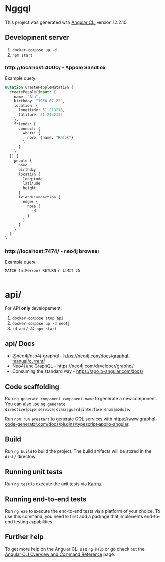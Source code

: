 # Nggql

This project was generated with [Angular CLI](https://github.com/angular/angular-cli) version 12.2.10.

## Development server

1. `docker-compose up -d`
2. `npm start`

### http://localhost:4000/ - Appolo Sandbox

Example query:

```graphql
mutation CreatePeopleMutation {
  createPeople(input: {
    name: "Ala",
    birthday: "1956-07-22",
    location: {
      longitude: 51.213213,
      latitude: 21.2132132
    },
    friends: {
      connect: {
        where: {
          node: {name: "Rafał"}
        }
      }
    }
  }) {
    people {
      name
      birthday
      location {
        longitude
        latitude
        height
      }
      friendsConnection {
        edges {
          node {
            id
          }
        }
      }
    }
  }
}
```

### http://localhost:7474/ - neo4j browser

Example query:

```cypher
MATCH (n:Person) RETURN n LIMIT 25
```

```cypher
```

# api/

For API __only__ developement:

1. `docker-compose stop api`
2. `docker-compose up -d neo4j`
3. `cd api/ && npm start`

## api/ Docs

- @neo4j/neo4j-graphql -  https://neo4j.com/docs/graphql-manual/current/
- Neo4j and GraphQL - https://neo4j.com/developer/graphql/
- Consuming the standard way - https://apollo-angular.com/docs/


## Code scaffolding

Run `ng generate component component-name` to generate a new component. You can also use `ng generate directive|pipe|service|class|guard|interface|enum|module`.

Run `npm run prestart` to generate GQL services with https://www.graphql-code-generator.com/docs/plugins/typescript-apollo-angular.

## Build

Run `ng build` to build the project. The build artifacts will be stored in the `dist/` directory.

## Running unit tests

Run `ng test` to execute the unit tests via [Karma](https://karma-runner.github.io).

## Running end-to-end tests

Run `ng e2e` to execute the end-to-end tests via a platform of your choice. To use this command, you need to first add a package that implements end-to-end testing capabilities.

## Further help

To get more help on the Angular CLI use `ng help` or go check out the [Angular CLI Overview and Command Reference](https://angular.io/cli) page.
